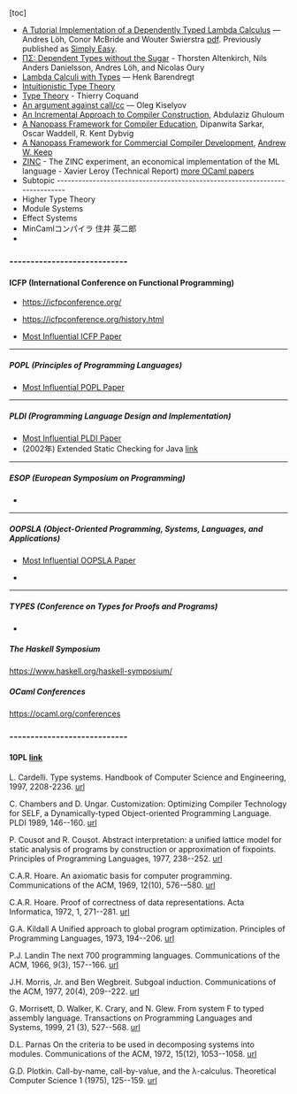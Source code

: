 [toc]







- [A Tutorial Implementation of a Dependently Typed Lambda Calculus](http://www.andres-loeh.de/LambdaPi/) — Andres Löh, Conor McBride and Wouter Swierstra [pdf](http://www.andres-loeh.de/LambdaPi/LambdaPi.pdf). Previously published as [Simply Easy](http://strictlypositive.org/Easy.pdf).
- [ΠΣ: Dependent Types without the Sugar](https://www.andres-loeh.de/PiSigma/PiSigma.pdf) - Thorsten Altenkirch, Nils Anders Danielsson, Andres Löh, and Nicolas Oury
- [Lambda Calculi with Types](http://ttic.uchicago.edu/~dreyer/course/papers/barendregt.pdf) — Henk Barendregt
- [Intuitionistic Type Theory](http://www.csie.ntu.edu.tw/~b94087/ITT.pdf)
- [Type Theory](https://plato.stanford.edu/entries/type-theory/) - Thierry Coquand
- [An argument against call/cc](http://okmij.org/ftp/continuations/against-callcc.html) — Oleg Kiselyov
- [An Incremental Approach to Compiler Construction](http://scheme2006.cs.uchicago.edu/11-ghuloum.pdf), Abdulaziz Ghuloum
- [A Nanopass Framework for Compiler Education](http://www.cs.indiana.edu/~dyb/pubs/nano-jfp.pdf), Dipanwita Sarkar, Oscar Waddell, R. Kent Dybvig
- [A Nanopass Framework for Commercial Compiler Development](http://andykeep.com/pubs/dissertation.pdf), [Andrew W. Keep](http://andykeep.com/)
- [ZINC](http://caml.inria.fr/pub/papers/xleroy-zinc.pdf) - The ZINC experiment, an economical implementation of the ML language - Xavier Leroy (Technical Report) [more OCaml papers](http://caml.inria.fr/about/papers.en.html)
- Subtopic  ----------------------------------------------------------------------------
- Higher Type Theory
- Module Systems
- Effect Systems
- MinCamlコンパイラ 住井 英二郎
- 



### ----------------------------

#### ICFP (International Conference on Functional Programming)

- https://icfpconference.org/
- https://icfpconference.org/history.html

- [Most Influential ICFP Paper](https://www.sigplan.org/Awards/ICFP)



---

##### POPL (Principles of Programming Languages)

- [Most Influential POPL Paper](https://www.sigplan.org/Awards/POPL)

---

##### PLDI (Programming Language Design and Implementation)

- [Most Influential PLDI Paper](https://www.sigplan.org/Awards/PLDI)
- (2002年) Extended Static Checking for Java [link](https://www.cs.utexas.edu/~isil/cs389L/esc-pldi02.pdf)

---

##### ESOP (European Symposium on Programming)

- 

---

##### OOPSLA (Object-Oriented Programming, Systems, Languages, and Applications)

- [Most Influential OOPSLA Paper](https://www.sigplan.org/Awards/OOPSLA)

- 

---

##### TYPES (Conference on Types for Proofs and Programs)

- 



##### The Haskell Symposium

https://www.haskell.org/haskell-symposium/

##### OCaml Conferences

https://ocaml.org/conferences

### ----------------------------



#### 10PL [link](https://github.com/nuprl/10PL)

L. Cardelli. Type systems. Handbook of Computer Science and Engineering, 1997, 2208-2236. [url](http://lucacardelli.name/papers/typesystems.pdf)

C. Chambers and D. Ungar. Customization: Optimizing Compiler Technology for SELF, a Dynamically-typed Object-oriented Programming Language. PLDI 1989, 146--160. [url](http://dl.acm.org/citation.cfm?id=74831)

P. Cousot and R. Cousot. Abstract interpretation: a unified lattice model for static analysis of programs by construction or approximation of fixpoints. Principles of Programming Languages, 1977, 238--252. [url](http://dl.acm.org/citation.cfm?id=512973)

C.A.R. Hoare. An axiomatic basis for computer programming. Communications of the ACM, 1969, 12(10), 576-–580. [url](http://dl.acm.org/citation.cfm?id=363259)

C.A.R. Hoare. Proof of correctness of data representations. Acta Informatica, 1972, 1, 271--281. [url](http://link.springer.com/article/10.1007%2FBF00289507#page-1)

G.A. Kildall A Unified approach to global program optimization. Principles of Programming Languages, 1973, 194--206. [url](http://dl.acm.org/citation.cfm?id=512945)

P.J. Landin The next 700 programming languages. Communications of the ACM, 1966, 9(3), 157--166. [url](http://dl.acm.org/citation.cfm?id=365257)

J.H. Morris, Jr. and Ben Wegbreit. Subgoal induction. Communications of the ACM, 1977, 20(4), 209--222. [url](http://dl.acm.org/citation.cfm?id=359466)

G. Morrisett, D. Walker, K. Crary, and N. Glew. From system F to typed assembly language. Transactions on Programming Languages and Systems, 1999, 21 (3), 527--568. [url](http://dl.acm.org/citation.cfm?id=319345)

D.L. Parnas On the criteria to be used in decomposing systems into modules. Communications of the ACM, 1972, 15(12), 1053--1058. [url](http://dl.acm.org/citation.cfm?id=361623)

G.D. Plotkin. Call-by-name, call-by-value, and the λ-calculus. Theoretical Computer Science 1 (1975), 125--159. [url](http://homepages.inf.ed.ac.uk/gdp/publications/cbn_cbv_lambda.pdf)